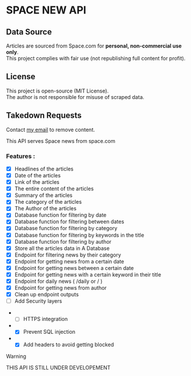 # SPACE NEW API

## Data Source  
Articles are sourced from Space.com for **personal, non-commercial use only**.  
This project complies with fair use (not republishing full content for profit).

## License  
This project is open-source (MIT License).  
The author is not responsible for misuse of scraped data.  

## Takedown Requests  
Contact [my email](maysamshaker7@gmail.com) to remove content.

<span> This API serves Space news from space.com </span>

### Features :
* [x] Headlines of the articles
* [x] Date of the articles
* [x] Link of the articles
* [x] The entire content of the articles
* [x] Summary of the articles
* [x] The category of the articles
* [x] The Author of the articles
* [x] Database function for filtering by date
* [x] Database function for filtering between dates
* [x] Database function for filtering by category
* [x] Database function for filtering by keywords in the title
* [x] Database function for filtering by author
* [x] Store all the articles data in A Database 
* [x] Endpoint for filtering news by their category
* [x] Endpoint for getting news from a certain date
* [x] Endpoint for getting news between a certain date
* [x] Endpoint for getting news with a certain keyword in their title
* [x] Endpoint for daily news ( /daily or / )
* [x] Endpoint for getting news from author
* [x] Clean up endpoint outputs 
* [ ] Add Security layers 
 - * [ ] HTTPS integration
 - * [x] Prevent SQL injection
 - * [x] Add headers to avoid getting blocked 

> [!WARNING]
> THIS API IS STILL UNDER DEVELOPEMENT
